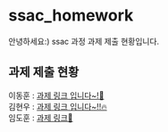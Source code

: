 # ssac_homework

안녕하세요:)
ssac 과정 과제 제출 현황입니다.

## 과제 제출 현황

이동훈 : [과제 링크 입니다~!🐬](https://www.github.com)
<br/>
김현우 : [과제 링크 입니다~!!🔥](https://github.com/hyunwoo-developer/ssac_dbsignup.git)
<br/>
임도훈 : [과제 링크🦉](https://github.com/Dohun-Im/ssac_prj.git)
